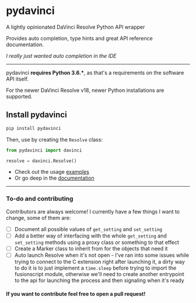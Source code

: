 # pydavinci

A lightly opinionated DaVinci Resolve Python API wrapper

Provides auto completion, type hints and great API reference documentation.

*I really just wanted auto completion in the IDE*


---
pydavinci __requires Python 3.6.*__, as that's a requirements on the software API itself. 

For the newer DaVinci Resolve v18, newer Python installations are supported.


## Install pydavinci
```bash
pip install pydavinci

```

Then, use by creating the `Resolve` class:

```python
from pydavinci import davinci

resolve = davinci.Resolve()
```

- Check out the usage [examples](https://pedrolabonia.github.io/pydavinci/examples/premiereproxies/)
- Or go deep in the [documentation](https://pedrolabonia.github.io/pydavinci/resolve/)

---

### To-do and contributing

Contributors are always welcome! I currently have a few things I want to change, some of them are:
- [ ] Document all possible values of `get_setting` and `set_setting`
- [ ] Add a better way of interfacing with the whole `get_setting` and `set_setting` methods using a proxy class or something to that effect
- [ ] Create a Marker class to inherit from for the objects that need it
- [ ] Auto launch Resolve when it's not open - I've ran into some issues while trying to connect to the C extension right after launching it, a dirty way to do it is to just implement a `time.sleep` before trying to import the fusionscript module, otherwise we'll need to create another entrypoint to the api for launching the process and then signaling when it's ready 

#### If you want to contribute feel free to open a pull request!
